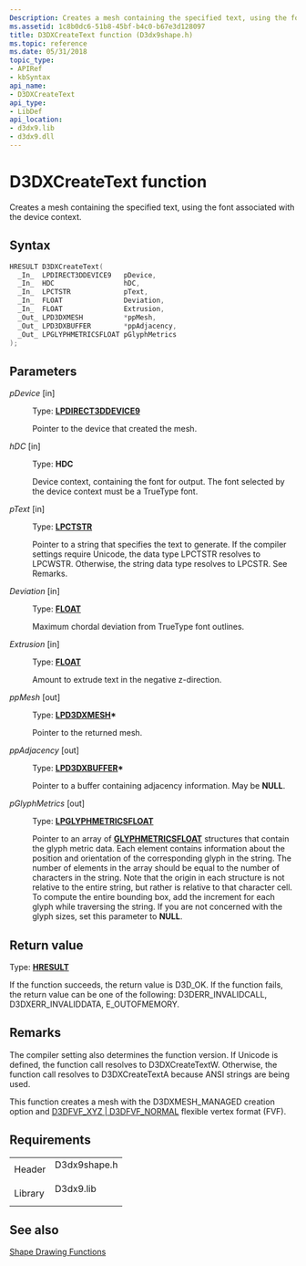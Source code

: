 ```yaml
---
Description: Creates a mesh containing the specified text, using the font associated with the device context.
ms.assetid: 1c8b0dc6-51b8-45bf-b4c0-b67e3d128097
title: D3DXCreateText function (D3dx9shape.h)
ms.topic: reference
ms.date: 05/31/2018
topic_type:
- APIRef
- kbSyntax
api_name:
- D3DXCreateText
api_type:
- LibDef
api_location:
- d3dx9.lib
- d3dx9.dll
---
```


# D3DXCreateText function

Creates a mesh containing the specified text, using the font associated with the device context.

## Syntax


```C++
HRESULT D3DXCreateText(
  _In_  LPDIRECT3DDEVICE9   pDevice,
  _In_  HDC                 hDC,
  _In_  LPCTSTR             pText,
  _In_  FLOAT               Deviation,
  _In_  FLOAT               Extrusion,
  _Out_ LPD3DXMESH          *ppMesh,
  _Out_ LPD3DXBUFFER        *ppAdjacency,
  _Out_ LPGLYPHMETRICSFLOAT pGlyphMetrics
);
```



## Parameters

<dl> <dt>

*pDevice* \[in\]
</dt> <dd>

Type: **[**LPDIRECT3DDEVICE9**](https://msdn.microsoft.com/library/Bb174336(v=VS.85).aspx)**

Pointer to the device that created the mesh.

</dd> <dt>

*hDC* \[in\]
</dt> <dd>

Type: **HDC**

Device context, containing the font for output. The font selected by the device context must be a TrueType font.

</dd> <dt>

*pText* \[in\]
</dt> <dd>

Type: **[**LPCTSTR**](https://msdn.microsoft.com/library/Aa383751(v=VS.85).aspx)**

Pointer to a string that specifies the text to generate. If the compiler settings require Unicode, the data type LPCTSTR resolves to LPCWSTR. Otherwise, the string data type resolves to LPCSTR. See Remarks.

</dd> <dt>

*Deviation* \[in\]
</dt> <dd>

Type: **[**FLOAT**](https://msdn.microsoft.com/library/Aa383751(v=VS.85).aspx)**

Maximum chordal deviation from TrueType font outlines.

</dd> <dt>

*Extrusion* \[in\]
</dt> <dd>

Type: **[**FLOAT**](https://msdn.microsoft.com/library/Aa383751(v=VS.85).aspx)**

Amount to extrude text in the negative z-direction.

</dd> <dt>

*ppMesh* \[out\]
</dt> <dd>

Type: **[**LPD3DXMESH**](id3dxmesh.md)\***

Pointer to the returned mesh.

</dd> <dt>

*ppAdjacency* \[out\]
</dt> <dd>

Type: **[**LPD3DXBUFFER**](id3dxbuffer.md)\***

Pointer to a buffer containing adjacency information. May be **NULL**.

</dd> <dt>

*pGlyphMetrics* \[out\]
</dt> <dd>

Type: **[**LPGLYPHMETRICSFLOAT**](https://msdn.microsoft.com/library/Dd374209(v=VS.85).aspx)**

Pointer to an array of [**GLYPHMETRICSFLOAT**](https://msdn.microsoft.com/library/Dd374209(v=VS.85).aspx) structures that contain the glyph metric data. Each element contains information about the position and orientation of the corresponding glyph in the string. The number of elements in the array should be equal to the number of characters in the string. Note that the origin in each structure is not relative to the entire string, but rather is relative to that character cell. To compute the entire bounding box, add the increment for each glyph while traversing the string. If you are not concerned with the glyph sizes, set this parameter to **NULL**.

</dd> </dl>

## Return value

Type: **[**HRESULT**](https://msdn.microsoft.com/library/Bb401631(v=MSDN.10).aspx)**

If the function succeeds, the return value is D3D\_OK. If the function fails, the return value can be one of the following: D3DERR\_INVALIDCALL, D3DXERR\_INVALIDDATA, E\_OUTOFMEMORY.

## Remarks

The compiler setting also determines the function version. If Unicode is defined, the function call resolves to D3DXCreateTextW. Otherwise, the function call resolves to D3DXCreateTextA because ANSI strings are being used.

This function creates a mesh with the D3DXMESH\_MANAGED creation option and [D3DFVF\_XYZ \| D3DFVF\_NORMAL](d3dfvf.md) flexible vertex format (FVF).

## Requirements



|                    |                                                                                         |
|--------------------|-----------------------------------------------------------------------------------------|
| Header<br/>  | <dl> <dt>D3dx9shape.h</dt> </dl> |
| Library<br/> | <dl> <dt>D3dx9.lib</dt> </dl>    |



## See also

<dl> <dt>

[Shape Drawing Functions](dx9-graphics-reference-d3dx-functions-shape.md)
</dt> </dl>

 

 





